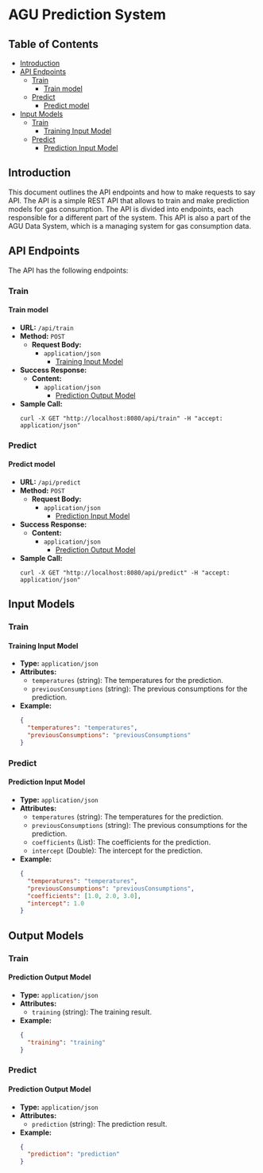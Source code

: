 # AGU Prediction System

## Table of Contents

- [Introduction](#introduction)
- [API Endpoints](#api-endpoints)
    - [Train](#train)
        - [Train model](#train-model)
    - [Predict](#predict)
        - [Predict model](#predict-model)
- [Input Models](#input-models)
    - [Train](#train-1)
        - [Training Input Model](#training-input-model)
    - [Predict](#predict-1)
        - [Prediction Input Model](#prediction-input-model)

## Introduction

This document outlines the API endpoints and how to make requests to say API.
The API is a simple REST API that allows to train and make prediction models for gas consumption.
The API is divided into endpoints, each responsible for a different part of the system.
This API is also a part of the AGU Data System, which is a managing system for gas consumption data.

## API Endpoints

The API has the following endpoints:

### Train

#### Train model

- **URL:** `/api/train`
- **Method:** `POST`
    - **Request Body:**
        - `application/json`
            - [Training Input Model](#training-input-model)
- **Success Response:**
    - **Content:**
        - `application/json`
            - [Prediction Output Model](#prediction-output-model)
- **Sample Call:**
    ```shell
    curl -X GET "http://localhost:8080/api/train" -H "accept: application/json"
    ```

### Predict

#### Predict model

- **URL:** `/api/predict`
- **Method:** `POST`
    - **Request Body:**
        - `application/json`
            - [Prediction Input Model](#prediction-input-model)
- **Success Response:**
    - **Content:**
        - `application/json`
            - [Prediction Output Model](#prediction-output-model)
- **Sample Call:**
    ```shell
    curl -X GET "http://localhost:8080/api/predict" -H "accept: application/json"
    ```

## Input Models

### Train

#### Training Input Model

- **Type:** `application/json`
- **Attributes:**
    - `temperatures` (string): The temperatures for the prediction.
    - `previousConsumptions` (string): The previous consumptions for the prediction.
- **Example:**
    ```json
    {
      "temperatures": "temperatures",
      "previousConsumptions": "previousConsumptions"
    }
    ```

### Predict

#### Prediction Input Model

- **Type:** `application/json`
- **Attributes:**
    - `temperatures` (string): The temperatures for the prediction.
    - `previousConsumptions` (string): The previous consumptions for the prediction.
    - `coefficients` (List<Double>): The coefficients for the prediction.
    - `intercept` (Double): The intercept for the prediction.
- **Example:**
    ```json
    {
      "temperatures": "temperatures",
      "previousConsumptions": "previousConsumptions",
      "coefficients": [1.0, 2.0, 3.0],
      "intercept": 1.0
    }
    ```

## Output Models

### Train

#### Prediction Output Model

- **Type:** `application/json`
- **Attributes:**
    - `training` (string): The training result.
- **Example:**
    ```json
    {
      "training": "training"
    }
    ```

### Predict

#### Prediction Output Model

- **Type:** `application/json`
- **Attributes:**
    - `prediction` (string): The prediction result.
- **Example:**
    ```json
    {
      "prediction": "prediction"
    }
    ```
